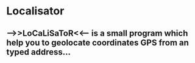 # Localisator
## -->>LoCaLiSaToR&lt;&lt;-- is a small program which help you to geolocate coordinates GPS from an typed address...
